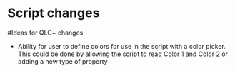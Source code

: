 # Script changes



#Ideas for QLC+ changes
- Ability for user to define colors for use in the script with a color picker.
This could be done by allowing the script to read Color 1 and Color 2 or adding a new type of property
